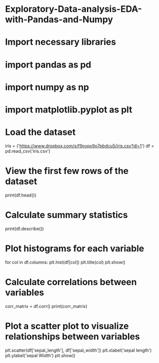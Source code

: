 # Exploratory-Data-analysis-EDA-with-Pandas-and-Numpy
# Import necessary libraries
# import pandas as pd
# import numpy as np
# import matplotlib.pyplot as plt

# Load the dataset
iris = ('https://www.dropbox.com/s/f9oypx9o7pbdcu5/iris.csv?dl=1')
df = pd.read_csv('iris.csv')

# View the first few rows of the dataset
print(df.head())

# Calculate summary statistics
print(df.describe())

# Plot histograms for each variable
for col in df.columns:
plt.hist(df[col])
plt.title(col)
plt.show()

# Calculate correlations between variables
corr_matrix = df.corr()
print(corr_matrix)

# Plot a scatter plot to visualize relationships between variables
plt.scatter(df['sepal_length'], df['sepal_width'])
plt.xlabel('sepal length')
plt.ylabel('sepal Width')
plt.show()
